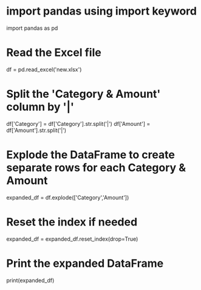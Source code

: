 # import pandas using import keyword
import pandas as pd
 # Read the Excel file
df = pd.read_excel('new.xlsx')

# Split the 'Category & Amount' column by '|'
df['Category'] = df['Category'].str.split('|')
df['Amount'] = df['Amount'].str.split('|')

# Explode the DataFrame to create separate rows for each Category & Amount
expanded_df = df.explode(['Category','Amount'])

# Reset the index if needed
expanded_df = expanded_df.reset_index(drop=True)

# Print the expanded DataFrame
print(expanded_df)
